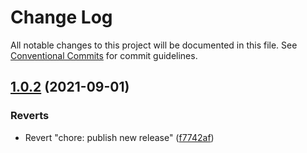 # Change Log

All notable changes to this project will be documented in this file.
See [Conventional Commits](https://conventionalcommits.org) for commit guidelines.

## [1.0.2](https://github.com/renli-tech/Beyond/compare/@beyond-ui/utils@1.1.0...@beyond-ui/utils@1.0.2) (2021-09-01)


### Reverts

* Revert "chore: publish new release" ([f7742af](https://github.com/renli-tech/Beyond/commit/f7742af3bb3319058860451897d2c3fff2b0b506))
